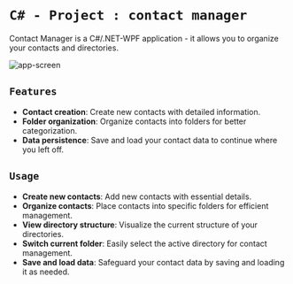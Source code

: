 # ``C# - Project : contact manager``

Contact Manager is a C#/.NET-WPF application - it allows you to organize your contacts and directories. 

<img src="https://i.ibb.co/BcC6vbm/app-screen.png" alt="app-screen">

## ``Features``
- **Contact creation**: Create new contacts with detailed information.
- **Folder organization**: Organize contacts into folders for better categorization.
- **Data persistence**: Save and load your contact data to continue where you left off.

## ``Usage``

- **Create new contacts**: Add new contacts with essential details.
- **Organize contacts**: Place contacts into specific folders for efficient management.
- **View directory structure**: Visualize the current structure of your directories.
- **Switch current folder**: Easily select the active directory for contact management.
- **Save and load data**: Safeguard your contact data by saving and loading it as needed.
